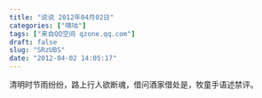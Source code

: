 ```yaml
---
title: "说说 2012年04月02日"
categories: ["嘀咕"]
tags: ["来自QQ空间 qzone.qq.com"]
draft: false
slug: "SRzUBS"
date: "2012-04-02 14:05:17"
---
```


清明时节雨纷纷，路上行人欲断魂，借问酒家借处是，牧童手语述禁评。
